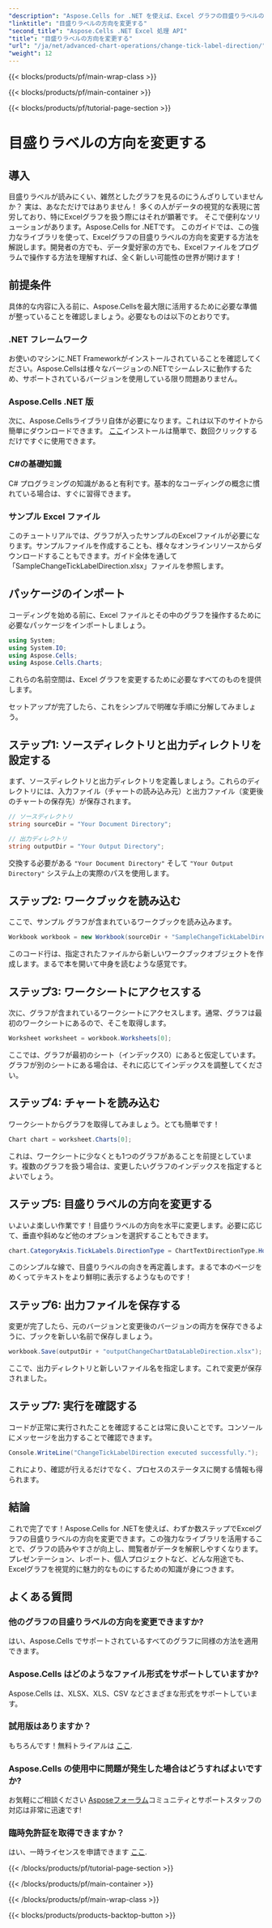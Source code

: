 ```yaml
---
"description": "Aspose.Cells for .NET を使えば、Excel グラフの目盛りラベルの方向を素早く変更できます。このガイドに従って、シームレスに実装しましょう。"
"linktitle": "目盛りラベルの方向を変更する"
"second_title": "Aspose.Cells .NET Excel 処理 API"
"title": "目盛りラベルの方向を変更する"
"url": "/ja/net/advanced-chart-operations/change-tick-label-direction/"
"weight": 12
---
```


{{< blocks/products/pf/main-wrap-class >}}

{{< blocks/products/pf/main-container >}}

{{< blocks/products/pf/tutorial-page-section >}}

# 目盛りラベルの方向を変更する

## 導入

目盛りラベルが読みにくい、雑然としたグラフを見るのにうんざりしていませんか？ 実は、あなただけではありません！ 多くの人がデータの視覚的な表現に苦労しており、特にExcelグラフを扱う際にはそれが顕著です。 そこで便利なソリューションがあります。Aspose.Cells for .NETです。 このガイドでは、この強力なライブラリを使って、Excelグラフの目盛りラベルの方向を変更する方法を解説します。開発者の方でも、データ愛好家の方でも、Excelファイルをプログラムで操作する方法を理解すれば、全く新しい可能性の世界が開けます！

## 前提条件

具体的な内容に入る前に、Aspose.Cellsを最大限に活用するために必要な準備が整っていることを確認しましょう。必要なものは以下のとおりです。

### .NET フレームワーク

お使いのマシンに.NET Frameworkがインストールされていることを確認してください。Aspose.Cellsは様々なバージョンの.NETでシームレスに動作するため、サポートされているバージョンを使用している限り問題ありません。

### Aspose.Cells .NET 版

次に、Aspose.Cellsライブラリ自体が必要になります。これは以下のサイトから簡単にダウンロードできます。 [ここ](https://releases.aspose.com/cells/net/)インストールは簡単で、数回クリックするだけですぐに使用できます。

### C#の基礎知識

C# プログラミングの知識があると有利です。基本的なコーディングの概念に慣れている場合は、すぐに習得できます。 

### サンプル Excel ファイル

このチュートリアルでは、グラフが入ったサンプルのExcelファイルが必要になります。サンプルファイルを作成することも、様々なオンラインリソースからダウンロードすることもできます。ガイド全体を通して「SampleChangeTickLabelDirection.xlsx」ファイルを参照します。

## パッケージのインポート

コーディングを始める前に、Excel ファイルとその中のグラフを操作するために必要なパッケージをインポートしましょう。

```csharp
using System;
using System.IO;
using Aspose.Cells;
using Aspose.Cells.Charts;
```

これらの名前空間は、Excel グラフを変更するために必要なすべてのものを提供します。 

セットアップが完了したら、これをシンプルで明確な手順に分解してみましょう。

## ステップ1: ソースディレクトリと出力ディレクトリを設定する

まず、ソースディレクトリと出力ディレクトリを定義しましょう。これらのディレクトリには、入力ファイル（チャートの読み込み元）と出力ファイル（変更後のチャートの保存先）が保存されます。

```csharp
// ソースディレクトリ
string sourceDir = "Your Document Directory";

// 出力ディレクトリ
string outputDir = "Your Output Directory";
```

交換する必要がある `"Your Document Directory"` そして `"Your Output Directory"` システム上の実際のパスを使用します。 

## ステップ2: ワークブックを読み込む

ここで、サンプル グラフが含まれているワークブックを読み込みます。 

```csharp
Workbook workbook = new Workbook(sourceDir + "SampleChangeTickLabelDirection.xlsx");
```

このコード行は、指定されたファイルから新しいワークブックオブジェクトを作成します。まるで本を開いて中身を読むような感覚です。

## ステップ3: ワークシートにアクセスする

次に、グラフが含まれているワークシートにアクセスします。通常、グラフは最初のワークシートにあるので、そこを取得します。

```csharp
Worksheet worksheet = workbook.Worksheets[0];
```

ここでは、グラフが最初のシート（インデックス0）にあると仮定しています。グラフが別のシートにある場合は、それに応じてインデックスを調整してください。 

## ステップ4: チャートを読み込む

ワークシートからグラフを取得してみましょう。とても簡単です！

```csharp
Chart chart = worksheet.Charts[0];
```

これは、ワークシートに少なくとも1つのグラフがあることを前提としています。複数のグラフを扱う場合は、変更したいグラフのインデックスを指定するとよいでしょう。

## ステップ5: 目盛りラベルの方向を変更する

いよいよ楽しい作業です！目盛りラベルの方向を水平に変更します。必要に応じて、垂直や斜めなど他のオプションを選択することもできます。

```csharp
chart.CategoryAxis.TickLabels.DirectionType = ChartTextDirectionType.Horizontal;
```

このシンプルな線で、目盛りラベルの向きを再定義します。まるで本のページをめくってテキストをより鮮明に表示するようなものです！

## ステップ6: 出力ファイルを保存する

変更が完了したら、元のバージョンと変更後のバージョンの両方を保存できるように、ブックを新しい名前で保存しましょう。

```csharp
workbook.Save(outputDir + "outputChangeChartDataLableDirection.xlsx");
```

ここで、出力ディレクトリと新しいファイル名を指定します。これで変更が保存されました。

## ステップ7: 実行を確認する

コードが正常に実行されたことを確認することは常に良いことです。コンソールにメッセージを出力することで確認できます。

```csharp
Console.WriteLine("ChangeTickLabelDirection executed successfully.");
```

これにより、確認が行えるだけでなく、プロセスのステータスに関する情報も得られます。 

## 結論

これで完了です！Aspose.Cells for .NETを使えば、わずか数ステップでExcelグラフの目盛りラベルの方向を変更できます。この強力なライブラリを活用することで、グラフの読みやすさが向上し、閲覧者がデータを解釈しやすくなります。プレゼンテーション、レポート、個人プロジェクトなど、どんな用途でも、Excelグラフを視覚的に魅力的なものにするための知識が身につきます。

## よくある質問

### 他のグラフの目盛りラベルの方向を変更できますか?  
はい、Aspose.Cells でサポートされているすべてのグラフに同様の方法を適用できます。

### Aspose.Cells はどのようなファイル形式をサポートしていますか?  
Aspose.Cells は、XLSX、XLS、CSV などさまざまな形式をサポートしています。

### 試用版はありますか？  
もちろんです！無料トライアルは [ここ](https://releases。aspose.com/).

### Aspose.Cells の使用中に問題が発生した場合はどうすればよいですか?  
お気軽にご相談ください [Asposeフォーラム](https://forum.aspose.com/c/cells/9)コミュニティとサポートスタッフの対応は非常に迅速です!

### 臨時免許証を取得できますか？  
はい、一時ライセンスを申請できます [ここ](https://purchase。aspose.com/temporary-license/).

{{< /blocks/products/pf/tutorial-page-section >}}

{{< /blocks/products/pf/main-container >}}

{{< /blocks/products/pf/main-wrap-class >}}

{{< blocks/products/products-backtop-button >}}
